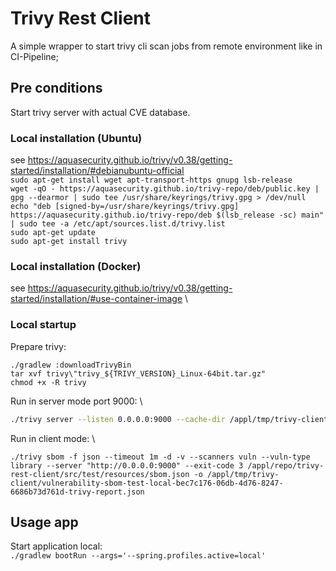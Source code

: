 # Trivy Rest Client
A simple wrapper to start trivy cli scan jobs from remote environment like in CI-Pipeline;

## Pre conditions
Start trivy server with actual CVE database.

### Local installation (Ubuntu)
see https://aquasecurity.github.io/trivy/v0.38/getting-started/installation/#debianubuntu-official \
`sudo apt-get install wget apt-transport-https gnupg lsb-release` \
`wget -qO - https://aquasecurity.github.io/trivy-repo/deb/public.key | gpg --dearmor | sudo tee /usr/share/keyrings/trivy.gpg > /dev/null` \
`echo "deb [signed-by=/usr/share/keyrings/trivy.gpg] https://aquasecurity.github.io/trivy-repo/deb $(lsb_release -sc) main" | sudo tee -a /etc/apt/sources.list.d/trivy.list` \
`sudo apt-get update` \
`sudo apt-get install trivy`

### Local installation (Docker)
see https://aquasecurity.github.io/trivy/v0.38/getting-started/installation/#use-container-image \


### Local startup
Prepare trivy:
```
./gradlew :downloadTrivyBin
tar xvf trivy\"trivy_${TRIVY_VERSION}_Linux-64bit.tar.gz"
chmod +x -R trivy
```

Run in server mode port 9000: \
```bash
./trivy server --listen 0.0.0.0:9000 --cache-dir /appl/tmp/trivy-client/cache --cache-backend fs -d --skip-db-update
```

Run in client mode: \
```
./trivy sbom -f json --timeout 1m -d -v --scanners vuln --vuln-type library --server "http://0.0.0.0:9000" --exit-code 3 /appl/repo/trivy-rest-client/src/test/resources/sbom.json -o /appl/tmp/trivy-client/vulnerability-sbom-test-local-bec7c176-06db-4d76-8247-6686b73d761d-trivy-report.json
```

## Usage app
Start application local: \
```./gradlew bootRun --args='--spring.profiles.active=local'```
